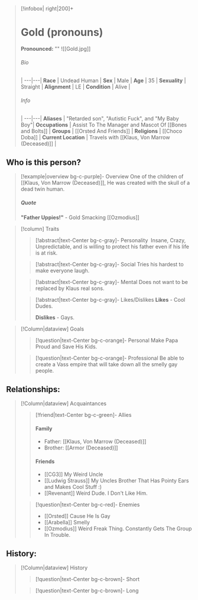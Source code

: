 > [!infobox| right|200]+
> # Gold (pronouns)
> **Pronounced:**  ""
> ![[Gold.jpg]]
> ###### Bio
>  |
> ---|---|
> **Race** | Undead Human |
> **Sex** | Male |
> **Age** | 35 |
> **Sexuality** | Straight |
> **Alignment** | LE |
> **Condition** | Alive |
> ###### Info
>  |
> ---|---|
> **Aliases** | "Retarded son", "Autistic Fuck", and "My Baby Boy"|
> **Occupations** | Assist To The Manager and Mascot Of [[Bones and Bolts]] |
> **Groups** | [[Orsted And Friends]]  |
> **Religions** | [[Choco Doba]] |
> **Current Location** | Travels with [[Klaus, Von Marrow (Deceased)]]  |

## Who is this person?
> [!example|overview bg-c-purple]- Overview 
> One of the children of [[Klaus, Von Marrow (Deceased)]], He was created with the skull of a dead twin human. 
> ##### Quote 
> **"Father Uppies!"** - Gold Smacking [[Ozmodius]] 


> [!column] Traits
>> [!abstract|text-Center bg-c-gray]- Personality
>>   Insane, Crazy, Unpredictable, and is willing to protect his father even if his life is at risk.
>
>
>> [!abstract|text-Center bg-c-gray]- Social
>> Tries his hardest to make everyone laugh.
>
>
>> [!abstract|text-Center bg-c-gray]- Mental
>> Does not want to be replaced by Klaus real sons.
>
>
>> [!abstract|text-Center bg-c-gray]- Likes/Dislikes
>> **Likes** - Cool Dudes.
>>  
>> **Dislikes** - Gays.


> [!Column|dataview] Goals
>> [!question|text-Center bg-c-orange]- Personal
>>  Make Papa Proud and Save His Kids.
>
>
>> [!question|text-Center bg-c-orange]- Professional
>>  Be able to create a Vass empire that will take down all the smelly gay people.
>


## Relationships:

> [!Column|dataview] Acquaintances
>> [!friend|text-Center bg-c-green]- Allies
>>   #### Family
>>   - Father: [[Klaus, Von Marrow (Deceased)]] 
>>   - Brother: [[Armor (Deceased)]] 
>>   
>>   #### Friends
>>   - [[CG3]] My Weird Uncle
>>   - [[Ludwig Strauss]] My Uncles Brother That Has Pointy Ears and Makes Cool Stuff :)
>>   - [[Revenant]] Weird Dude. I Don't Like Him. 
>
>> [!question|text-Center bg-c-red]- Enemies
>>   - [[Orsted]] Cause He Is Gay
>>   - [[Arabella]] Smelly 
>>   - [[Ozmodius]] Weird Freak Thing. Constantly Gets The Group In Trouble.
>

## History:
> [!Column|dataview] History
>> [!question|text-Center bg-c-brown]- Short
>>   
>
>
>> [!question|text-Center bg-c-brown]- Long
>>   

